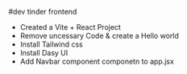 #dev tinder frontend

- Created a Vite + React Project 
- Remove uncessary Code & create a Hello world
- Install Tailwind css
- Install Dasy UI
- Add Navbar component componetn to app.jsx